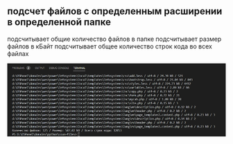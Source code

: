 ## подсчет файлов с определенным расширении в определенной папке
подсчитывает общие количество файлов в папке
подсчитывает размер файлов в кБайт
подсчитывает общее количество строк кода во всех файлах

![countFiles.py](https://github.com/otolaa/Tkinter/blob/master/img/countFiles.jpg "countFiles.py")